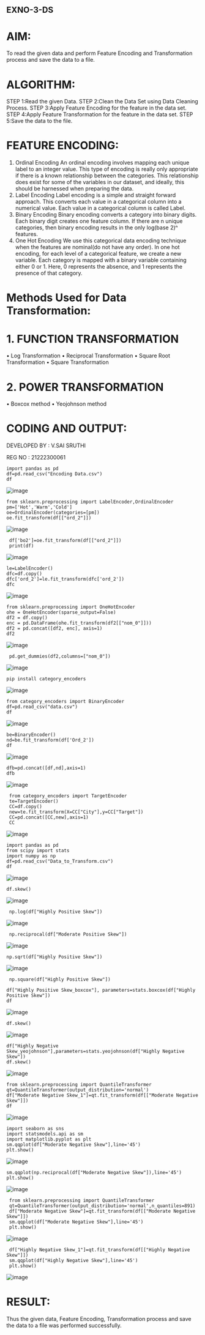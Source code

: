 ## EXNO-3-DS

# AIM:
To read the given data and perform Feature Encoding and Transformation process and save the data to a file.

# ALGORITHM:
STEP 1:Read the given Data.
STEP 2:Clean the Data Set using Data Cleaning Process.
STEP 3:Apply Feature Encoding for the feature in the data set.
STEP 4:Apply Feature Transformation for the feature in the data set.
STEP 5:Save the data to the file.

# FEATURE ENCODING:
1. Ordinal Encoding
An ordinal encoding involves mapping each unique label to an integer value. This type of encoding is really only appropriate if there is a known relationship between the categories. This relationship does exist for some of the variables in our dataset, and ideally, this should be harnessed when preparing the data.
2. Label Encoding
Label encoding is a simple and straight forward approach. This converts each value in a categorical column into a numerical value. Each value in a categorical column is called Label.
3. Binary Encoding
Binary encoding converts a category into binary digits. Each binary digit creates one feature column. If there are n unique categories, then binary encoding results in the only log(base 2)ⁿ features.
4. One Hot Encoding
We use this categorical data encoding technique when the features are nominal(do not have any order). In one hot encoding, for each level of a categorical feature, we create a new variable. Each category is mapped with a binary variable containing either 0 or 1. Here, 0 represents the absence, and 1 represents the presence of that category.

# Methods Used for Data Transformation:
  # 1. FUNCTION TRANSFORMATION
• Log Transformation
• Reciprocal Transformation
• Square Root Transformation
• Square Transformation
  # 2. POWER TRANSFORMATION
• Boxcox method
• Yeojohnson method

# CODING AND OUTPUT:
  DEVELOPED BY : V.SAI SRUTHI
  
  REG NO : 21222300061
```
import pandas as pd
df=pd.read_csv("Encoding Data.csv")
df
```
![image](https://github.com/user-attachments/assets/4222f3a0-37e1-4915-9e31-10f10b4cb53c)

```
from sklearn.preprocessing import LabelEncoder,OrdinalEncoder
pm=['Hot','Warm','Cold']
oe=OrdinalEncoder(categories=[pm])
oe.fit_transform(df[["ord_2"]])
```
![image](https://github.com/user-attachments/assets/36e1b9c2-2ade-46e9-9eaa-3ff5d5b3b901)

```
 df['bo2']=oe.fit_transform(df[["ord_2"]])
 print(df)
```
![image](https://github.com/user-attachments/assets/2640628f-e2b8-41a3-bb60-c5cc364c0175)

```
le=LabelEncoder()
dfc=df.copy()
dfc['ord_2']=le.fit_transform(dfc['ord_2'])
dfc
```
![image](https://github.com/user-attachments/assets/a8e8d945-23b4-4607-bf4d-94ecbd337fd3)


```
from sklearn.preprocessing import OneHotEncoder
ohe = OneHotEncoder(sparse_output=False)
df2 = df.copy()
enc = pd.DataFrame(ohe.fit_transform(df2[["nom_0"]]))
df2 = pd.concat([df2, enc], axis=1)
df2
```
![image](https://github.com/user-attachments/assets/2719189b-f557-4bb9-ad49-2076b156ae80)

```
 pd.get_dummies(df2,columns=["nom_0"])
```
![image](https://github.com/user-attachments/assets/e00f8952-d36f-4708-98b6-472cb6e43451)

```
pip install category_encoders
```
![image](https://github.com/user-attachments/assets/67a51a4f-114c-473a-b514-71cef214fc43)

```
from category_encoders import BinaryEncoder
df=pd.read_csv("data.csv")
df
```
![image](https://github.com/user-attachments/assets/545efd9c-30f5-4b02-9b57-d8ce822a2930)
```
be=BinaryEncoder()
nd=be.fit_transform(df['Ord_2'])
df
```
![image](https://github.com/user-attachments/assets/da208581-8e7b-4855-9ba7-9a106604e5d3)

```
dfb=pd.concat([df,nd],axis=1)
dfb
```
![image](https://github.com/user-attachments/assets/75522c18-aefc-4644-92f4-146cf4cb0fb4)

```
 from category_encoders import TargetEncoder
 te=TargetEncoder()
 CC=df.copy()
 new=te.fit_transform(X=CC["City"],y=CC["Target"])
 CC=pd.concat([CC,new],axis=1)
 CC
```
![image](https://github.com/user-attachments/assets/5ea6ea66-9e00-4978-9621-dfac61ada222)

```
import pandas as pd
from scipy import stats
import numpy as np
df=pd.read_csv("Data_to_Transform.csv")
df
```
![image](https://github.com/user-attachments/assets/c672ae1c-a4aa-418c-8abb-6e3f4fa04ac9)

```
df.skew()
```
![image](https://github.com/user-attachments/assets/37e74176-9d00-4a99-87c7-ffd849cf4122)

```
 np.log(df["Highly Positive Skew"])

```
![image](https://github.com/user-attachments/assets/ba73f51e-8eaa-43ae-9120-783feb1360f8)

```
 np.reciprocal(df["Moderate Positive Skew"])
```
![image](https://github.com/user-attachments/assets/c6c36099-d6b5-4ab2-9994-db83b01bb74e)

```
np.sqrt(df["Highly Positive Skew"])
```
![image](https://github.com/user-attachments/assets/61098a66-2dcf-4c22-b9af-586ccb17fa2f)

```
 np.square(df["Highly Positive Skew"])
```

```
df["Highly Positive Skew_boxcox"], parameters=stats.boxcox(df["Highly Positive Skew"])
df
```
![image](https://github.com/user-attachments/assets/c34a9466-8d0e-430c-b919-57a42410ed9c)

```
df.skew()
```
![image](https://github.com/user-attachments/assets/7938e0f0-9f50-471e-aff0-4ac661a086cb)

```
df["Highly Negative Skew_yeojohnson"],parameters=stats.yeojohnson(df["Highly Negative Skew"])
df.skew()
```
![image](https://github.com/user-attachments/assets/0f708371-de26-4595-b672-5b83a89dff2b)

```
from sklearn.preprocessing import QuantileTransformer
qt=QuantileTransformer(output_distribution='normal')
df["Moderate Negative Skew_1"]=qt.fit_transform(df[["Moderate Negative Skew"]])
df
```
![image](https://github.com/user-attachments/assets/eae393e0-adf9-4acf-b865-19057ccf2815)

```
import seaborn as sns
import statsmodels.api as sm
import matplotlib.pyplot as plt
sm.qqplot(df["Moderate Negative Skew"],line='45')
plt.show()
```
![image](https://github.com/user-attachments/assets/6fc5015e-61d2-4fc5-b014-f72680cf916f)

```
sm.qqplot(np.reciprocal(df["Moderate Negative Skew"]),line='45')
plt.show()
```
![image](https://github.com/user-attachments/assets/fe79dacc-15dd-451b-9f55-c74e1e64084a)

```
 from sklearn.preprocessing import QuantileTransformer
 qt=QuantileTransformer(output_distribution='normal',n_quantiles=891)
 df["Moderate Negative Skew"]=qt.fit_transform(df[["Moderate Negative Skew"]])
 sm.qqplot(df["Moderate Negative Skew"],line='45')
 plt.show()
```
![image](https://github.com/user-attachments/assets/0baae28e-3414-4a03-b718-1eeabb286e2e)

```
 df["Highly Negative Skew_1"]=qt.fit_transform(df[["Highly Negative Skew"]])
 sm.qqplot(df["Highly Negative Skew"],line='45')
 plt.show()
```
![image](https://github.com/user-attachments/assets/9f361ffa-428b-41a3-a251-f643f270c35d)


# RESULT:
Thus the given data, Feature Encoding, Transformation process and save the data to a file was performed successfully.

       
